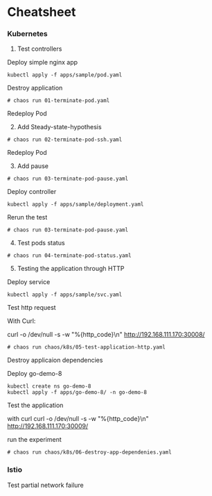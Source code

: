 # Cheatsheet

### Kubernetes

1) Test controllers

Deploy simple nginx app

```
kubectl apply -f apps/sample/pod.yaml
```

Destroy application

```
# chaos run 01-terminate-pod.yaml
```

Redeploy Pod

2) Add Steady-state-hypothesis

```
# chaos run 02-terminate-pod-ssh.yaml
```

Redeploy Pod

3) Add pause

```
# chaos run 03-terminate-pod-pause.yaml
```

Deploy controller

```
kubectl apply -f apps/sample/deployment.yaml
```

Rerun the test

```
# chaos run 03-terminate-pod-pause.yaml
```

4) Test pods status

```
# chaos run 04-terminate-pod-status.yaml
```

5) Testing the application through HTTP

Deploy service

```
kubectl apply -f apps/sample/svc.yaml
```

Test http request 

With Curl:

curl -o /dev/null -s -w "%{http_code}\n" http://192.168.111.170:30008/

```
# chaos run chaos/k8s/05-test-application-http.yaml
```

Destroy applicaion dependencies

Deploy go-demo-8

```
kubectl create ns go-demo-8
kubectl apply -f apps/go-demo-8/ -n go-demo-8
```

Test the application 

with curl
curl -o /dev/null -s -w "%{http_code}\n" http://192.168.111.170:30009/

run the experiment

```
# chaos run chaos/k8s/06-destroy-app-dependenies.yaml
```

### Istio

Test partial network failure


